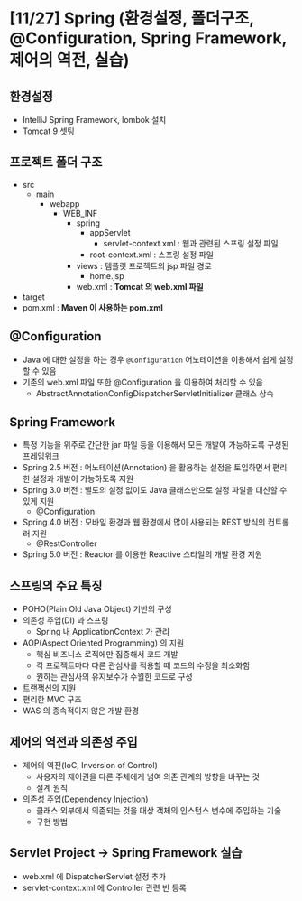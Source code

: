 # [11/27] Spring (환경설정, 폴더구조, @Configuration, Spring Framework, 제어의 역전, 실습)

## 환경설정

- IntelliJ Spring Framework, lombok 설치
- Tomcat 9 셋팅

## 프로젝트 폴더 구조

- src
    - main
        - webapp
            - WEB_INF
                - spring
                    - appServlet
                        - servlet-context.xml : 웹과 관련된 스프링 설정 파일
                    - root-context.xml : 스프링 설정 파일
                - views : 템플릿 프로젝트의 jsp 파일 경로
                    - home.jsp
                - web.xml : **Tomcat 의 web.xml 파일**
- target
- pom.xml : **Maven 이 사용하는 pom.xml**

## @Configuration

- Java 에 대한 설정을 하는 경우 `@Configuration` 어노테이션을 이용해서 쉽게 설정할 수 있음
- 기존의 web.xml 파일 또한 @Configuration 을 이용하여 처리할 수 있음
    - AbstractAnnotationConfigDispatcherServletInitializer 클래스 상속

## Spring Framework

- 특정 기능을 위주로 간단한 jar 파일 등을 이용해서 모든 개발이 가능하도록 구성된 프레임워크
- Spring 2.5 버전 : 어노테이션(Annotation) 을 활용하는 설정을 토입하면서 편리한 설정과 개발이 가능하도록 지원
- Spring 3.0 버전 : 별도의 설정 없이도 Java 클래스만으로 설정 파일을 대신할 수 있게 지원
    - @Configuration
- Spring 4.0 버전 : 모바일 환경과 웹 환경에서 많이 사용되는 REST 방식의 컨트롤러 지원
    - @RestController
- Spring 5.0 버전 : Reactor 를 이용한 Reactive 스타일의 개발 환경 지원

## 스프링의 주요 특징

- POHO(Plain Old Java Object) 기반의 구성
- 의존성 주입(DI) 과 스프링
    - Spring 내 ApplicationContext 가 관리
- AOP(Aspect Oriented Programming) 의 지원
    - 핵심 비즈니스 로직에만 집중해서 코드 개발
    - 각 프로젝트마다 다른 관심사를 적용할 때 코드의 수정을 최소화함
    - 원하는 관심사의 유지보수가 수월한 코드로 구성
- 트랜잭션의 지원
- 편리한 MVC 구조
- WAS 의 종속적이지 않은 개발 환경

## 제어의 역전과 의존성 주입

- 제어의 역전(IoC, Inversion of Control)
    - 사용자의 제어권을 다른 주체에게 넘여 의존 관계의 방향을 바꾸는 것
    - 설계 원칙
- 의존성 주입(Dependency Injection)
    - 클래스 외부에서 의존되는 것을 대상 객체의 인스턴스 변수에 주입하는 기술
    - 구현 방법

## Servlet Project → Spring Framework 실습

- web.xml 에 DispatcherServlet 설정 추가
- servlet-context.xml 에 Controller 관련 빈 등록
